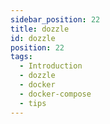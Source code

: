 ```yaml
---
sidebar_position: 22
title: dozzle
id: dozzle
position: 22
tags:
  - Introduction
  - dozzle
  - docker
  - docker-compose
  - tips
---
```


